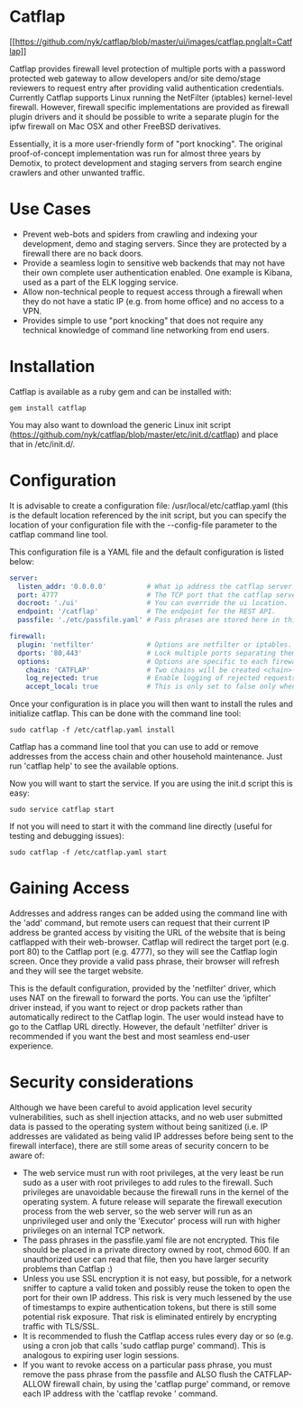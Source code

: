 Catflap
=======
[[https://github.com/nyk/catflap/blob/master/ui/images/catflap.png|alt=Catflap]]

Catflap provides firewall level protection of multiple ports with a password
protected web gateway to allow developers and/or site demo/stage reviewers to
request entry after providing valid authentication credentials. Currently Catflap
supports Linux running the NetFilter (iptables) kernel-level firewall. However,
firewall specific implementations are provided as firewall plugin drivers and it
should be possible to write a separate plugin for the ipfw firewall on Mac OSX
and other FreeBSD derivatives.

Essentially, it is a more user-friendly form of "port knocking". The original
proof-of-concept implementation was run for almost three years by Demotix, to
protect development and staging servers from search engine crawlers and other
unwanted traffic.

# Use Cases
- Prevent web-bots and spiders from crawling and indexing your development,
  demo and staging servers. Since they are protected by a firewall there are no
  back doors.
- Provide a seamless login to sensitive web backends that may not have their own
  complete user authentication enabled. One example is Kibana, used as a part of
  the ELK logging service.
- Allow non-technical people to request access through a firewall when they do
  not have a static IP (e.g. from home office) and no access to a VPN.
- Provides simple to use "port knocking" that does not require any technical
  knowledge of command line networking from end users.

# Installation
Catflap is available as a ruby gem and can be installed with:

```
gem install catflap
```

You may also want to download the generic Linux init script
(https://github.com/nyk/catflap/blob/master/etc/init.d/catflap) and place that
in /etc/init.d/.

# Configuration
It is advisable to create a configuration file: /usr/local/etc/catflap.yaml
(this is the default location referenced by the init script, but you can specify
the location of your configuration file with the --config-file parameter to
the catflap command line tool.

This configuration file is a YAML file and the default configuration is listed
below:

```YAML
server:
  listen_addr: '0.0.0.0'          # What ip address the catflap server should listen on.
  port: 4777                      # The TCP port that the catflap server listens on.
  docroot: './ui'                 # You can override the ui location.
  endpoint: '/catflap'            # The endpoint for the REST API.
  passfile: './etc/passfile.yaml' # Pass phrases are stored here in this file.

firewall:
  plugin: 'netfilter'             # Options are netfilter or iptables.
  dports: '80,443'                # Lock multiple ports separating them by commas.
  options:                        # Options are specific to each firewall plugin driver.
    chain: 'CATFLAP'              # Two chains will be created <chain>-ALLOW & <chain>-DENY.
    log_rejected: true            # Enable logging of rejected requests.
    accept_local: true            # This is only set to false only when developers are testing catflap.
```

Once your configuration is in place you will then want to install the rules and
initialize catflap. This can be done with the command line tool:

```
sudo catflap -f /etc/catflap.yaml install
```

Catflap has a command line tool that you can use to add or remove addresses from
the access chain and other household maintenance. Just run 'catflap help' to see
the available options.

Now you will want to start the service. If you are using the init.d script this
is easy:

```
sudo service catflap start
```

If not you will need to start it with the command line directly (useful for
testing and debugging issues):
```
sudo catflap -f /etc/catflap.yaml start
```

# Gaining Access
Addresses and address ranges can be added using the command line with the 'add'
command, but remote users can request that their current IP address be granted
access by visiting the URL of the website that is being catflapped with their
web-browser. Catflap will redirect the target port (e.g. port 80) to the
Catflap port (e.g. 4777), so they will see the Catflap login screen. Once they
provide a valid pass phrase, their browser will refresh and they will see the
target website.

This is the default configuration, provided by the 'netfilter'
driver, which uses NAT on the firewall to forward the ports. You can use the
'ipfilter' driver instead, if you want to reject or drop packets rather than
automatically redirect to the Catflap login. The user would instead have to go
to the Catflap URL directly. However, the default 'netfilter' driver is
recommended if you want the best and most seamless end-user experience.

# Security considerations
Although we have been careful to avoid application level security vulnerabilities,
such as shell injection attacks, and no web user submitted data is passed to the
operating system without being sanitized (i.e. IP addresses are validated as being
valid IP addresses before being sent to the firewall interface), there are still
some areas of security concern to be aware of:
- The web service must run with root privileges, at the very least be run sudo
  as a user with root privileges to add rules to the firewall. Such privileges are
  unavoidable because the firewall runs in the kernel of the operating system.
  A future release will separate the firewall execution process from the web
  server, so the web server will run as an unprivileged user and only the
  'Executor' process will run with higher privileges on an internal TCP network.
- The pass phrases in the passfile.yaml file are not encrypted. This file should
  be placed in a private directory owned by root, chmod 600. If an unauthorized user
  can read that file, then you have larger security problems than Catflap :)
- Unless you use SSL encryption it is not easy, but possible, for a network sniffer to capture
  a valid token and possibly reuse the token to open the port for their own IP
  address. This risk is very much lessened by the use of timestamps to expire
  authentication tokens, but there is still some potential risk exposure. That
  risk is eliminated entirely by encrypting traffic with TLS/SSL.
- It is recommended to flush the Catflap access rules every day or so (e.g. using
  a cron job that calls 'sudo catflap purge' command). This is analogous to expiring
  user login sessions.
- If you want to revoke access on a particular pass phrase, you must remove the
  pass phrase from the passfile and ALSO flush the CATFLAP-ALLOW firewall chain, by
  using the 'catflap purge' command, or remove each IP address with the
  'catflap revoke <ip>' command.
